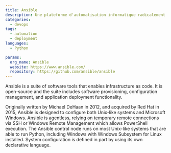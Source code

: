 ```yaml
---
title: Ansible
description: Une plateforme d'automatisation informatique radicalement simple qui facilite le déploiement et la maintenance de vos applications et systèmes.
categories:
  - devops
tags:
  - automation
  - deployment
languages:
  - Python

params:
  org_name: Ansible
  website: https://www.ansible.com/
  repository: https://github.com/ansible/ansible
---
```


Ansible is a suite of software tools that enables infrastructure as code. It is open-source and the suite includes software provisioning, configuration management, and application deployment functionality.

Originally written by Michael DeHaan in 2012, and acquired by Red Hat in 2015, Ansible is designed to configure both Unix-like systems and Microsoft Windows. Ansible is agentless, relying on temporary remote connections via SSH or Windows Remote Management which allows PowerShell execution. The Ansible control node runs on most Unix-like systems that are able to run Python, including Windows with Windows Subsystem for Linux installed. System configuration is defined in part by using its own declarative language.
